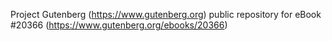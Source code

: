 Project Gutenberg (https://www.gutenberg.org) public repository for eBook #20366 (https://www.gutenberg.org/ebooks/20366)
